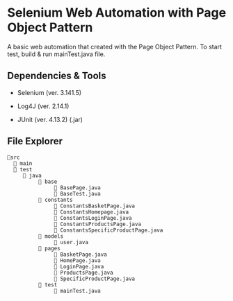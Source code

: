 # Selenium Web Automation with Page Object Pattern

A basic web automation that created with the Page Object Pattern. To start test, build & run mainTest.java file.


## Dependencies & Tools

* Selenium (ver. 3.141.5)

* Log4J (ver. 2.14.1)

* JUnit (ver. 4.13.2) (.jar)


## File Explorer

    📁src
      📁 main
      📁 test
         📁 java
              📁 base
                   📁 BasePage.java
                   📁 BaseTest.java
              📁 constants
                   📁 ConstantsBasketPage.java
                   📁 ConstantsHomepage.java
                   📁 ConstantsLoginPage.java
                   📁 ConstantsProductsPage.java
                   📁 ConstantsSpecificProductPage.java
              📁 models
                   📁 user.java
              📁 pages
                   📁 BasketPage.java
                   📁 HomePage.java
                   📁 LoginPage.java
                   📁 ProductsPage.java
                   📁 SpecificProductPage.java
              📁 test
                   📁 mainTest.java
